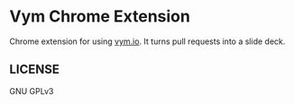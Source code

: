 # Vym Chrome Extension

Chrome extension for using [vym.io](https://vym.io). It turns pull requests into
a slide deck.

## LICENSE

GNU GPLv3

